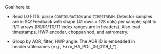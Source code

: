 Goal here is:

 * Read L0 FITS: parse <code>CONFIGURATION</code> and <code>TIMESTREAM</code>. Detector samples are in SQ1Feedback with shape (41 rows $\times$ 128 cols) per sample; split to R/T arrays (R0/R1/T0/T1 index ranges are in headers). Also load timestamps, HWP encoder, chopper/nod, and astrometry.



* Group by AOR, filter, HWP angle: The AOR ID is embedded in headers/filenames (e.g., Fxxx_HA_POL_06_0119_1_*).

